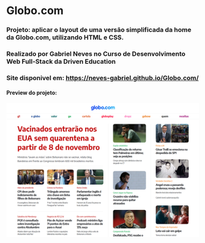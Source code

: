 # Globo.com

### Projeto: aplicar o layout de uma versão simplificada da home da Globo.com, utilizando HTML e CSS.
 
### Realizado por Gabriel Neves no Curso de Desenvolvimento Web Full-Stack da Driven Education

### Site disponivel em: https://neves-gabriel.github.io/Globo.com/

#### Preview do projeto:
![Preview do projeto](assets/preview2.png)
